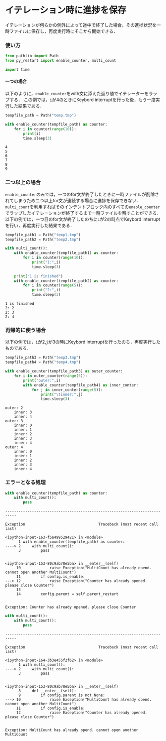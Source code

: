 # イテレーション時に進捗を保存
イテレーションが何らかの例外によって途中で終了した場合，その進捗状況を一時ファイルに保存し，再度実行時にそこから開始できる．

### 使い方

```python
from pathlib import Path
from py_restart import enable_counter, multi_count

import time
```

#### 一つの場合 
以下のように，`enable_counter`をwith文に添えた返り値でイテレーターをラップする．
この例では，`i`が4のときにKeybord interruptを行った後，もう一度実行した結果である．

```python
tempfile_path = Path("temp.tmp")

with enable_counter(tempfile_path) as counter:
    for i in counter(range(10)):
        print(i)
        time.sleep(3)
```

    4
    5
    6
    7
    8
    9
    

### 二つ以上の場合 
`enable_counter`のみでは，一つのfor文が終了したときに一時ファイルが削除されてしまうため二つ以上for文が連続する場合に進捗を保存できない．`multi_count`を利用すればそのインデントブロック内のすべての`enable_counter`でラップしたイテレーションが終了するまで一時ファイルを残すことができる．以下の例では，一つ目のfor文が終了したのちに`i`が2の時点でKeybord interruptを行い，再度実行した結果である．

```python
tempfile_path1 = Path("temp1.tmp")
tempfile_path2 = Path("temp2.tmp")

with multi_count():
    with enable_counter(tempfile_path1) as counter:
        for i in counter(range(10)):
            print("1:",i)
            time.sleep(3)
            
    print("1 is finished")
    with enable_counter(tempfile_path2) as counter:
        for i in counter(range(5)):
            print("2:",i)
            time.sleep(3)
```

    1 is finished
    2: 2
    2: 3
    2: 4
    

### 再帰的に使う場合 
以下の例では，`i`が2,`j`が3の時にKeybord interruptを行ったのち，再度実行したものである．

```python
tempfile_path3 = Path("temp3.tmp")
tempfile_path4 = Path("temp4.tmp")

with enable_counter(tempfile_path3) as outer_counter:
    for i in outer_counter(range(5)):
        print("outer:",i)
        with enable_counter(tempfile_path4) as inner_conter:
            for j in inner_conter(range(5)):
                print("\tinner:",j)
                time.sleep(3)
```

    outer: 2
    	inner: 3
    	inner: 4
    outer: 3
    	inner: 0
    	inner: 1
    	inner: 2
    	inner: 3
    	inner: 4
    outer: 4
    	inner: 0
    	inner: 1
    	inner: 2
    	inner: 3
    	inner: 4
    

###  エラーとなる処理


```python
with enable_counter(tempfile_path) as counter:
    with multi_count():
        pass
```


    ---------------------------------------------------------------------------

    Exception                                 Traceback (most recent call last)

    <ipython-input-163-f5a499529421> in <module>
          1 with enable_counter(tempfile_path) as counter:
    ----> 2     with multi_count():
          3         pass
    

    <ipython-input-153-80c9ab78e5ba> in __enter__(self)
         10             raise Exception("MultiCount has already opend. cannot open another MultiCount")
         11         if config.is_enable:
    ---> 12             raise Exception("Counter has already opened. please close Counter")
         13 
         14         config.parent = self.parent_restart
    

    Exception: Counter has already opened. please close Counter



```python
with multi_count():
    with multi_count():
        pass
```


    ---------------------------------------------------------------------------

    Exception                                 Traceback (most recent call last)

    <ipython-input-164-3b3e455f2f62> in <module>
          1 with multi_count():
    ----> 2     with multi_count():
          3         pass
    

    <ipython-input-153-80c9ab78e5ba> in __enter__(self)
          8     def __enter__(self):
          9         if config.parent is not None:
    ---> 10             raise Exception("MultiCount has already opend. cannot open another MultiCount")
         11         if config.is_enable:
         12             raise Exception("Counter has already opened. please close Counter")
    

    Exception: MultiCount has already opend. cannot open another MultiCount

